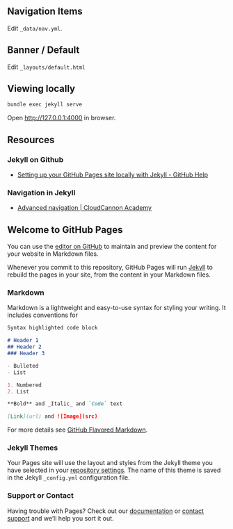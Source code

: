 ## Navigation Items

Edit `_data/nav.yml`.

## Banner / Default

Edit `_layouts/default.html`

## Viewing locally

```bash
bundle exec jekyll serve
```

Open http://127.0.0.1:4000 in browser.

## Resources

### Jekyll on Github

- [Setting up your GitHub Pages site locally with Jekyll - GitHub Help](https://help.github.com/en/articles/setting-up-your-github-pages-site-locally-with-jekyll)

### Navigation in Jekyll

- [Advanced navigation | CloudCannon Academy](https://learn.cloudcannon.com/jekyll/advanced-navigation/)


## Welcome to GitHub Pages

You can use the [editor on GitHub](https://github.com/lvolz/lvolz.github.io/edit/master/README.md) to maintain and preview the content for your website in Markdown files.

Whenever you commit to this repository, GitHub Pages will run [Jekyll](https://jekyllrb.com/) to rebuild the pages in your site, from the content in your Markdown files.

### Markdown

Markdown is a lightweight and easy-to-use syntax for styling your writing. It includes conventions for

```markdown
Syntax highlighted code block

# Header 1
## Header 2
### Header 3

- Bulleted
- List

1. Numbered
2. List

**Bold** and _Italic_ and `Code` text

[Link](url) and ![Image](src)
```

For more details see [GitHub Flavored Markdown](https://guides.github.com/features/mastering-markdown/).

### Jekyll Themes

Your Pages site will use the layout and styles from the Jekyll theme you have selected in your [repository settings](https://github.com/lvolz/lvolz.github.io/settings). The name of this theme is saved in the Jekyll `_config.yml` configuration file.

### Support or Contact

Having trouble with Pages? Check out our [documentation](https://help.github.com/categories/github-pages-basics/) or [contact support](https://github.com/contact) and we’ll help you sort it out.
